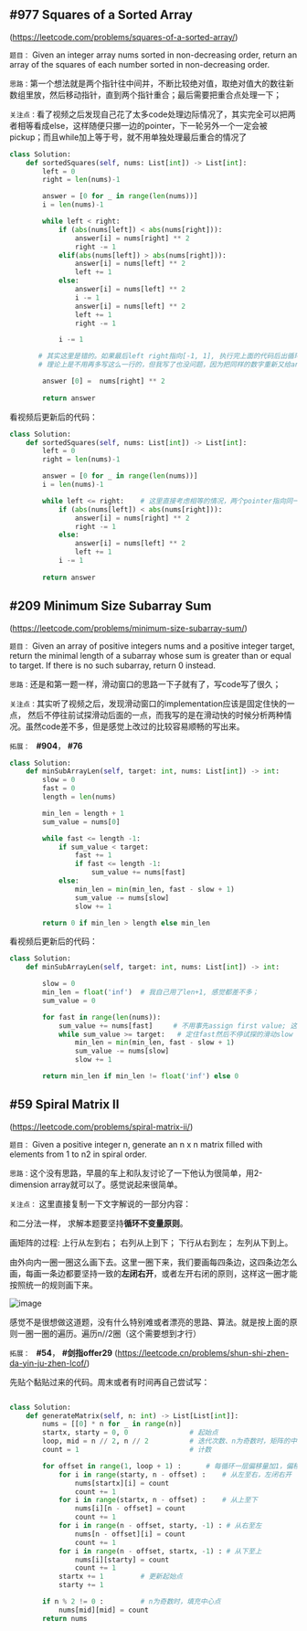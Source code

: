 ## #977 Squares of a Sorted Array
(https://leetcode.com/problems/squares-of-a-sorted-array/)

`题目：`
Given an integer array nums sorted in non-decreasing order, return an array of the squares of each number sorted in non-decreasing order.

`思路：`第一个想法就是两个指针往中间并，不断比较绝对值，取绝对值大的数往新数组里放，然后移动指针，直到两个指针重合；最后需要把重合点处理一下；

`关注点：`看了视频之后发现自己花了太多code处理边际情况了，其实完全可以把两者相等看成else，这样随便只挪一边的pointer，下一轮另外一个一定会被pickup；而且while加上等于号，就不用单独处理最后重合的情况了

```python
class Solution:
    def sortedSquares(self, nums: List[int]) -> List[int]:
        left = 0
        right = len(nums)-1

        answer = [0 for _ in range(len(nums))]
        i = len(nums)-1

        while left < right:
            if (abs(nums[left]) < abs(nums[right])):
                answer[i] = nums[right] ** 2
                right -= 1
            elif(abs(nums[left]) > abs(nums[right])):
                answer[i] = nums[left] ** 2
                left += 1
            else:
                answer[i] = nums[left] ** 2
                i -= 1
                answer[i] = nums[left] ** 2
                left += 1
                right -= 1

            i -= 1

       # 其实这里是错的。如果最后left right指向[-1, 1], 执行完上面的代码后出循环。
       # 理论上是不用再多写这么一行的，但我写了也没问题，因为把同样的数字重新又给answer[0]赋值了一遍。但写的code逻辑性问题很大。

        answer [0] =  nums[right] ** 2  
        
        return answer
```

看视频后更新后的代码：

```python
class Solution:
    def sortedSquares(self, nums: List[int]) -> List[int]:
        left = 0
        right = len(nums)-1

        answer = [0 for _ in range(len(nums))]
        i = len(nums)-1

        while left <= right:    # 这里直接考虑相等的情况，两个pointer指向同一个数据就会被else给handle了
            if (abs(nums[left]) < abs(nums[right])):
                answer[i] = nums[right] ** 2
                right -= 1
            else:
                answer[i] = nums[left] ** 2
                left += 1
            i -= 1
        
        return answer
```

## #209 Minimum Size Subarray Sum
(https://leetcode.com/problems/minimum-size-subarray-sum/)

`题目：`
Given an array of positive integers nums and a positive integer target, return the minimal length of a 
subarray whose sum is greater than or equal to target. If there is no such subarray, return 0 instead.

`思路：`还是和第一题一样，滑动窗口的思路一下子就有了，写code写了很久；

`关注点：`其实听了视频之后，发现滑动窗口的implementation应该是固定住快的一点， 然后不停往前试探滑动后面的一点，而我写的是在滑动快的时候分析两种情况。虽然code差不多，但是感觉上改过的比较容易顺畅的写出来。

`拓展： ` **#904**， **#76**

```python
class Solution:
    def minSubArrayLen(self, target: int, nums: List[int]) -> int:
        slow = 0
        fast = 0
        length = len(nums)

        min_len = length + 1
        sum_value = nums[0]

        while fast <= length -1:
            if sum_value < target:
                fast += 1
                if fast <= length -1:
                    sum_value += nums[fast]
            else:
                min_len = min(min_len, fast - slow + 1) 
                sum_value -= nums[slow]
                slow += 1

        return 0 if min_len > length else min_len
```
看视频后更新后的代码：

```python
class Solution:
    def minSubArrayLen(self, target: int, nums: List[int]) -> int:

        slow = 0
        min_len = float('inf')  # 我自己用了len+1, 感觉都差不多；
        sum_value = 0

        for fast in range(len(nums)):
            sum_value += nums[fast]     # 不用事先assign first value; 这样也就不用像我还要处理溢出的情况
            while sum_value >= target:   # 定住fast然后不停试探的滑动slow
                min_len = min(min_len, fast - slow + 1)
                sum_value -= nums[slow]
                slow += 1

        return min_len if min_len != float('inf') else 0
```

## #59 Spiral Matrix II
(https://leetcode.com/problems/spiral-matrix-ii/)

`题目：`
Given a positive integer n, generate an n x n matrix filled with elements from 1 to n2 in spiral order.

`思路：`这个没有思路，早晨的车上和队友讨论了一下他认为很简单，用2-dimension array就可以了。感觉说起来很简单。

`关注点：` 这里直接复制一下文字解说的一部分内容：

和二分法一样， 求解本题要坚持**循环不变量原则**。

画矩阵的过程: 上行从左到右； 右列从上到下； 下行从右到左； 左列从下到上。 

由外向内一圈一圈这么画下去。这里一圈下来，我们要画每四条边，这四条边怎么画，每画一条边都要坚持一致的**左闭右开**，或者左开右闭的原则，这样这一圈才能按照统一的规则画下来。

![image](https://github.com/mandelu222/algorithm/assets/141774447/2b6a99b5-334d-4c71-88b8-31eb5a853ad4)

感觉不是很想做这道题，没有什么特别难或者漂亮的思路、算法。就是按上面的原则一圈一圈的遍历。遍历n//2圈（这个需要想到才行）

`拓展： ` **#54**， **#剑指offer29** (https://leetcode.cn/problems/shun-shi-zhen-da-yin-ju-zhen-lcof/)

先贴个黏贴过来的代码。周末或者有时间再自己尝试写：

```python

class Solution:
    def generateMatrix(self, n: int) -> List[List[int]]:
        nums = [[0] * n for _ in range(n)]
        startx, starty = 0, 0               # 起始点
        loop, mid = n // 2, n // 2          # 迭代次数、n为奇数时，矩阵的中心点
        count = 1                           # 计数

        for offset in range(1, loop + 1) :      # 每循环一层偏移量加1，偏移量从1开始
            for i in range(starty, n - offset) :    # 从左至右，左闭右开
                nums[startx][i] = count
                count += 1
            for i in range(startx, n - offset) :    # 从上至下
                nums[i][n - offset] = count
                count += 1
            for i in range(n - offset, starty, -1) : # 从右至左
                nums[n - offset][i] = count
                count += 1
            for i in range(n - offset, startx, -1) : # 从下至上
                nums[i][starty] = count
                count += 1                
            startx += 1         # 更新起始点
            starty += 1

        if n % 2 != 0 :			# n为奇数时，填充中心点
            nums[mid][mid] = count 
        return nums


```




